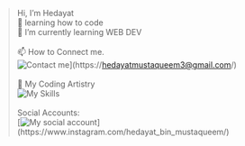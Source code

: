 >  Hi, I’m Hedayat
> <br>
 👀 learning how to code
> <br>
 🌱 I’m currently learning WEB DEV
> <br>
> <br>
> 📫 How to Connect me.
> <br>
![Contact me](https://skillicons.dev/icons?i=gmail)](https://hedayatmustaqueem3@gmail.com/)
> <br>
> <br>
🎨 My Coding Artistry
> <br>
![My Skills](https://skillicons.dev/icons?i=html,css,c,cpp,java,latex,js,)
> <br>
> <br>
Social Accounts:
> <br>
[![My social account](https://skillicons.dev/icons?i=instagram,linkedin,twitter,)](https://www.instagram.com/hedayat_bin_mustaqueem/)


<!---
hedayat-mustaqueem/hedayat-mustaqueem is a ✨ special ✨ repository because its `README.md` (this file) appears on your GitHub profile.
You can click the Preview link to take a look at your changes.
--->
